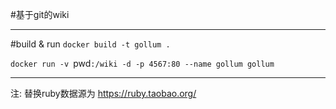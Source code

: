 #基于git的wiki

---
#build & run
`docker build -t gollum .`

`docker run -v `pwd`:/wiki -d -p 4567:80 --name gollum gollum`

---

注: 替换ruby数据源为 https://ruby.taobao.org/
